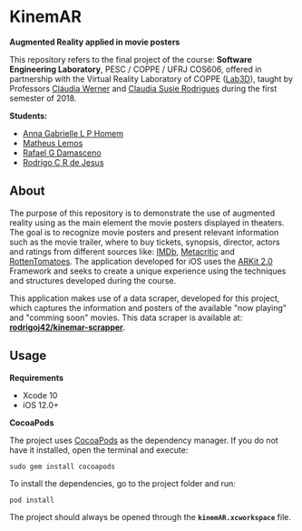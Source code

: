 # KinemAR
**Augmented Reality applied in movie posters**

This repository refers to the final project of the course: **Software Engineering Laboratory**, PESC / COPPE / UFRJ COS606, offered in partnership with the Virtual Reality Laboratory of COPPE ([Lab3D](http://lab3d.coppe.ufrj.br/)), taught by Professors [Cláudia Werner](https://www.cos.ufrj.br/~werner/) and [Claudia Susie Rodrigues](http://lattes.cnpq.br/5955317493247710) during the first semester of 2018.

**Students:**

* [Anna Gabrielle L P Homem](https://github.com/AnnaGabrielle)
* [Matheus Lemos](https://github.com/Lemos-san)
* [Rafael G Damasceno](https://github.com/DamascenoRafael)
* [Rodrigo C R de Jesus](https://github.com/rodrigoj42)


## About

The purpose of this repository is to demonstrate the use of augmented reality using as the main element the movie posters displayed in theaters. The goal is to recognize movie posters and present relevant information such as the movie trailer, where to buy tickets, synopsis, director, actors and ratings from different sources like: [IMDb](https://www.imdb.com/), [Metacritic](http://www.metacritic.com/) and [RottenTomatoes](https://www.rottentomatoes.com/). The application developed for iOS uses the [ARKit 2.0](https://developer.apple.com/arkit/) Framework and seeks to create a unique experience using the techniques and structures developed during the course.

This application makes use of a data scraper, developed for this project, which captures the information and posters of the available "now playing" and "comming soon" movies. This data scraper is available at: **[rodrigoj42/kinemar-scrapper](https://github.com/rodrigoj42/kinemar-scrapper)**.

## Usage


**Requirements**

* Xcode 10
* iOS 12.0+

**CocoaPods**

The project uses [CocoaPods](https://cocoapods.org/) as the dependency manager. If you do not have it installed, open the terminal and execute:

```
sudo gem install cocoapods
```

To install the dependencies, go to the project folder and run:

```
pod install
```

The project should always be opened through the **`kinemAR.xcworkspace`** file.